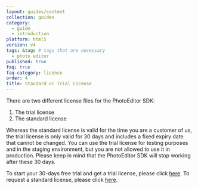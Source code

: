 ```yaml
---
layout: guides/content
collection: guides
category:
  - guide
  - introduction
platform: html5
version: v4
tags: &tags # tags that are necessary
  - photo editor
published: true
faq: true
faq-category: license
order: 4
title: Standard or Trial License
---
```


There are two different license files for the PhotoEditor SDK:

1. The trial license
2. The standard license

Whereas the standard license is valid for the time you are a customer of us, the trial license is only valid for 30 days and includes a fixed expiry date that cannot be changed. You can use the trial license for testing purposes and in the staging environment, but you are not allowed to use it in production. Please keep in mind that the PhotoEditor SDK will stop working after these 30 days.

To start your 30-days free trial and get a trial license, please click <a href="https://photoeditorsdk.com/signup/">here</a>.
To request a standard license, please click <a href="https://photoeditorsdk.com/pricing/">here</a>.
